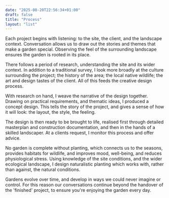 ```yaml
---
date: "2025-08-20T22:56:34+01:00"
draft: false
title: "Process"
layout: "list"
---
```


Each project begins with listening: to the site, the client, and the landscape context. Conversation allows us to draw out the stories and themes that make a garden special. Observing the feel of the surrounding landscape ensures the garden is rooted in its place.

There follows a period of research, understanding the site and its wider context. In addition to a traditional survey, I look more broadly at the culture surrounding the project; the history of the area; the local native wildlife; the art and design tastes of the client. All of this feeds the creative design process.

With research on hand, I weave the narrative of the design together. Drawing on practical requirements, and thematic ideas, I produced a concept design. This tells the story of the project, and gives a sense of how it will look: the layout, the style, the feeling.

The design is then ready to be brought to life, realised first through detailed masterplan and construction documentation, and then in the hands of a skilled landscaper. At a clients request, I monitor this process and offer advice.

No garden is complete without planting, which connects us to the seasons, provides habitats for wildlife, and improves mood, well-being, and reduces physiological stress. Using knowledge of the site conditions, and the wider ecological landscape, I design naturalistic planting which works with, rather than against, the natural conditions.

Gardens evolve over time, and develop in ways we could never imagine or control. For this reason our conversations continue beyond the handover of the 'finished' project, to ensure you're enjoying the garden every day.
